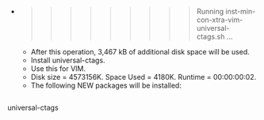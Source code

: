 * >>>>>>>>> Running inst-min-con-xtra-vim-universal-ctags.sh ...
  * After this operation, 3,467 kB of additional disk space will be used.
  * Install universal-ctags.
  * Use this for VIM.
  * Disk size = 4573156K. Space Used = 4180K. Runtime = 00:00:00:02.
  * The following NEW packages will be installed:
  ```bash
universal-ctags
  ```
